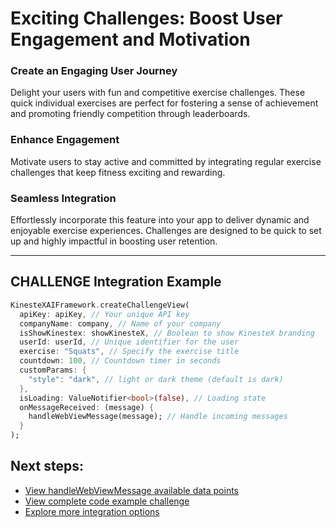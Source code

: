 # Exciting Challenges: Boost User Engagement and Motivation

### **Create an Engaging User Journey**
Delight your users with fun and competitive exercise challenges. These quick individual exercises are perfect for fostering a sense of achievement and promoting friendly competition through leaderboards.

### **Enhance Engagement**
Motivate users to stay active and committed by integrating regular exercise challenges that keep fitness exciting and rewarding.

### **Seamless Integration**
Effortlessly incorporate this feature into your app to deliver dynamic and enjoyable exercise experiences. Challenges are designed to be quick to set up and highly impactful in boosting user retention.

---

## **CHALLENGE Integration Example**

```dart
KinesteXAIFramework.createChallengeView(
  apiKey: apiKey, // Your unique API key
  companyName: company, // Name of your company
  isShowKinestex: showKinesteX, // Boolean to show KinesteX branding
  userId: userId, // Unique identifier for the user
  exercise: "Squats", // Specify the exercise title
  countdown: 100, // Countdown timer in seconds
  customParams: {
    "style": "dark", // light or dark theme (default is dark)
  },
  isLoading: ValueNotifier<bool>(false), // Loading state
  onMessageReceived: (message) {
    handleWebViewMessage(message); // Handle incoming messages
  }
);
```

## Next steps: 
- [View handleWebViewMessage available data points](../../data.md)
- [View complete code example challenge](../../examples/challenge.md)
- [Explore more integration options](../overview.md)